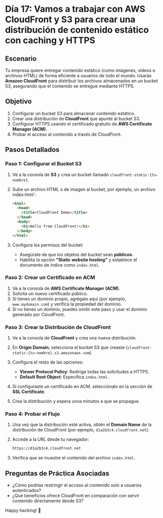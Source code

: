 # Día 17: Vamos a trabajar con AWS CloudFront y S3 para crear una distribución de contenido estático con caching y HTTPS

## Escenario

Tu empresa quiere entregar contenido estático (como imágenes, videos o archivos HTML) de forma eficiente a usuarios de todo el mundo. Usarás **Amazon CloudFront** para distribuir los archivos almacenados en un bucket S3, asegurando que el contenido se entregue mediante HTTPS.

## Objetivo

1. Configurar un bucket S3 para almacenar contenido estático.
2. Crear una distribución de **CloudFront** que apunte al bucket S3.
3. Configurar HTTPS usando el certificado gratuito de **AWS Certificate Manager (ACM)**.
4. Probar el acceso al contenido a través de CloudFront.

## Pasos Detallados

### Paso 1: Configurar el Bucket S3

1. Ve a la consola de **S3** y crea un bucket llamado `cloudfront-static-{tu-nombre}`.
2. Sube un archivo HTML o de imagen al bucket, por ejemplo, un archivo index.html`:

   ```html
   <html>
     <head>
       <title>CloudFront Demo</title>
     </head>
     <body>
       <h1>Hello from CloudFront!</h1>
     </body>
   </html>
   ```

3. Configura los permisos del bucket:
   - Asegúrate de que los objetos del bucket sean **públicos**.
   - Habilita la opción **"Static website hosting"** y establece el documento de índice como `index.html`.

### Paso 2: Crear un Certificado en ACM

1. Ve a la consola de **AWS Certificate Manager (ACM)**.
2. Solicita un nuevo certificado público.
3. Si tienes un dominio propio, agrégalo aquí (por ejemplo, `www.mydomain.com`) y verifica la propiedad del dominio.
4. Si no tienes un dominio, puedes omitir este paso y usar el dominio generado por CloudFront.

### Paso 3: Crear la Distribución de CloudFront

1. Ve a la consola de **CloudFront** y crea una nueva distribución.
2. En **Origin Domain**, selecciona el bucket S3 que creaste (`cloudfront-static-{tu-nombre}.s3.amazonaws.com`).
3. Configura el resto de las opciones:

   - **Viewer Protocol Policy**: Redirige todas las solicitudes a HTTPS.
   - **Default Root Object**: Especifica `index.html`.

4. Si configuraste un certificado en ACM, selecciónalo en la sección de **SSL Certificate**.
5. Crea la distribución y espera unos minutos a que se propague.

### Paso 4: Probar el Flujo

1. Una vez que la distribución esté activa, obtén el **Domain Name** de la distribución de CloudFront (por ejemplo, `d1a2b3c4.cloudfront.net`).
2. Accede a la URL desde tu navegador:

   ```bash
   https://d1a2b3c4.cloudfront.net
   ```

3. Verifica que se muestre el contenido del archivo `index.html`.

## Preguntas de Práctica Asociadas

- ¿Cómo podrías restringir el acceso al contenido solo a usuarios autenticados?
- ¿Qué beneficios ofrece CloudFront en comparación con servir contenido directamente desde S3?

Happy hacking! 🚀

